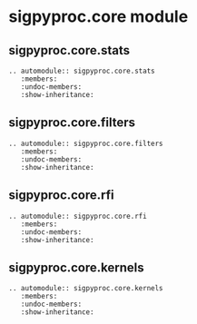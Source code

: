 # sigpyproc.core module

## sigpyproc.core.stats

```{eval-rst}
.. automodule:: sigpyproc.core.stats
   :members:
   :undoc-members:
   :show-inheritance:
```

## sigpyproc.core.filters

```{eval-rst}
.. automodule:: sigpyproc.core.filters
   :members:
   :undoc-members:
   :show-inheritance:
```

## sigpyproc.core.rfi

```{eval-rst}
.. automodule:: sigpyproc.core.rfi
   :members:
   :undoc-members:
   :show-inheritance:

```

## sigpyproc.core.kernels

```{eval-rst}
.. automodule:: sigpyproc.core.kernels
   :members:
   :undoc-members:
   :show-inheritance:
```
